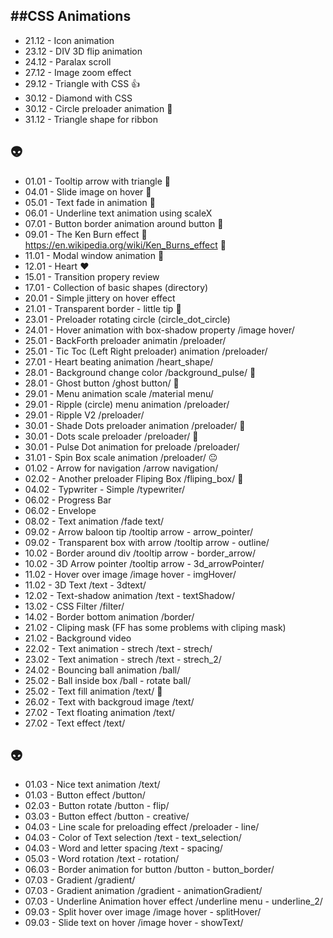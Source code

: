 ##CSS Animations
---

- 21.12 - Icon animation
- 23.12 - DIV 3D flip animation
- 24.12 - Paralax scroll
- 27.12 - Image zoom effect
- 29.12 - Triangle with CSS :+1:
- 30.12 - Diamond with CSS
- 30.12 - Circle preloader animation :muscle:
- 31.12 - Triangle shape for ribbon

 :alien:
---

- 01.01 - Tooltip arrow with triangle  :santa:
- 04.01 - Slide image on hover   :bikini:
- 05.01 - Text fade in animation :camel:
- 06.01 - Underline text animation using scaleX
- 07.01 - Button border animation around button :hammer:
- 09.01 - The Ken Burn effect  :running: https://en.wikipedia.org/wiki/Ken_Burns_effect  :running:
- 11.01 - Modal window animation  :dancers:
- 12.01 - Heart  :heart:
- 15.01 - Transition propery review
- 17.01 - Collection of basic shapes (directory)
- 20.01 - Simple jittery on hover effect
- 21.01 - Transparent border - little tip  :older_man:
- 23.01 - Preloader rotating circle (circle_dot_circle)
- 24.01 - Hover animation with box-shadow property /image hover/
- 25.01 - BackForth preloader animatin /preloader/
- 25.01 - Tic Toc (Left Right preloader) animation /preloader/
- 27.01 - Heart beating animation /heart_shape/
- 28.01 - Background change color /background_pulse/  :grimacing:
- 28.01 - Ghost button /ghost button/ :grimacing:
- 29.01 - Menu animation scale /material menu/
- 29.01 - Ripple (circle) menu animation /preloader/
- 29.01 - Ripple V2 /preloader/
- 30.01 - Shade Dots preloader animation /preloader/  :repeat:
- 30.01 - Dots scale preloader /preloader/ :repeat:
- 30.01 - Pulse Dot animation for preloade /preloader/
- 31.01 - Spin Box scale animation /preloader/  :neutral_face:
- 01.02 - Arrow for navigation /arrow navigation/
- 02.02 - Another preloader Fliping Box /fliping_box/  :cherry_blossom:
- 04.02 - Typwriter - Simple /typewriter/
- 06.02 - Progress Bar
- 06.02 - Envelope
- 08.02 - Text animation /fade text/
- 09.02 - Arrow baloon tip /tooltip arrow - arrow_pointer/
- 09.02 - Transparent box with arrow /tooltip arrow - outline/
- 10.02 - Border around div /tooltip arrow - border_arrow/
- 10.02 - 3D Arrow pointer /tooltip arrow - 3d_arrowPointer/
- 11.02 - Hover over image /image hover - imgHover/
- 11.02 - 3D Text /text - 3dtext/
- 12.02 - Text-shadow animation /text - textShadow/
- 13.02 - CSS Filter /filter/
- 14.02 - Border bottom animation /border/
- 21.02 - Cliping mask (FF has some problems with cliping mask)
- 21.02 - Background video
- 22.02 - Text animation - strech /text - strech/
- 23.02 - Text animation - strech /text - strech_2/
- 24.02 - Bouncing ball animation /ball/
- 25.02 - Ball inside box /ball - rotate ball/
- 25.02 - Text fill animation /text/ :signal_strength:
- 26.02 - Text with backgroud image /text/
- 27.02 - Text floating animation /text/
- 27.02 - Text effect /text/

 :alien:
---


- 01.03 - Nice text animation /text/
- 01.03 - Button effect /button/
- 02.03 - Button rotate /button - flip/
- 03.03 - Button effect /button - creative/
- 04.03 - Line scale for preloading effect /preloader - line/
- 04.03 - Color of Text selection /text - text_selection/
- 04.03 - Word and letter spacing /text - spacing/
- 05.03 - Word rotation /text - rotation/
- 06.03 - Border animation for button /button - button_border/
- 07.03 - Gradient /gradient/
- 07.03 - Gradient animation /gradient - animationGradient/
- 07.03 - Underline Animation hover effect /underline menu - underline_2/
- 09.03 - Split hover over image /image hover - splitHover/
- 09.03 - Slide text on hover /image hover - showText/
